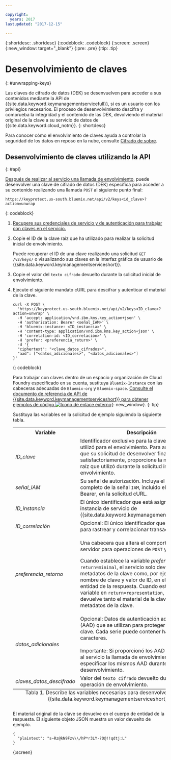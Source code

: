 ```yaml
---

copyright:
  years: 2017
lastupdated: "2017-12-15"

---
```


{:shortdesc: .shortdesc}
{:codeblock: .codeblock}
{:screen: .screen}
{:new_window: target="_blank"}
{:pre: .pre}
{:tip: .tip}

# Desenvolvimiento de claves
{: #unwrapping-keys}

Las claves de cifrado de datos (DEK) se desenvuelven para acceder a sus contenidos mediante la API de {{site.data.keyword.keymanagementservicefull}}, si es un usuario con los privilegios necesarios. El proceso de desenvolvimiento descifra y comprueba la integridad y el contenido de las DEK, devolviendo el material original de la clave a su servicio de datos de {{site.data.keyword.cloud_notm}}.
{: shortdesc}

Para conocer cómo el envolvimiento de claves ayuda a controlar la seguridad de los datos en reposo en la nube, consulte [Cifrado de sobre](/docs/services/keymgmt/keyprotect_envelope.html).

## Desenvolvimiento de claves utilizando la API
{: #api}

[Después de realizar al servicio una llamada de envolvimiento](/docs/services/keymgmt/keyprotect_wrap_keys.html), puede desenvolver una clave de cifrado de datos (DEK) específica para acceder a su contenido realizando una llamada `POST` al siguiente punto final: 

```
https://keyprotect.us-south.bluemix.net/api/v2/keys<id_clave>?action=unwrap
```
{: codeblock}

1. [Recupere sus credenciales de servicio y de autenticación para trabajar con claves en el servicio. ](/docs/services/keymgmt/keyprotect_authentication.html)

2. Copie el ID de la clave raíz que ha utilizado para realizar la solicitud inicial de envolvimiento. 

    Puede recuperar el ID de una clave realizando una solicitud `GET /v2/keys/` o visualizando sus claves en la interfaz gráfica de usuario de {{site.data.keyword.keymanagementserviceshort}}. 

3. Copie el valor del `texto cifrado` devuelto durante la solicitud inicial de envolvimiento. 

4. Ejecute el siguiente mandato cURL para descifrar y autenticar el material de la clave.

    ```cURL
    curl -X POST \
      'https://keyprotect.us-south.bluemix.net/api/v2/keys<ID_clave>?action=unwrap' \
      -H 'accept: application/vnd.ibm.kms.key_action+json' \
      -H 'authorization: Bearer <señal_IAM>' \
      -H 'bluemix-instance: <ID_instancia>' \
      -H 'content-type: application/vnd.ibm.kms.key_action+json' \
      -H 'correlation-id: <ID_correlación>' \
      -H 'prefer: <preferencia_return>' \
      -d '{
      "ciphertext": "<clave_datos_cifrados>",
      "aad": ["<datos_adicionales>", "<datos_adicionales>"]
    }'
    ```
    {: codeblock}

    Para trabajar con claves dentro de un espacio y organización de Cloud Foundry especificado en su cuenta, sustituya `Bluemix-Instance` con las cabeceras adecuadas de `Bluemix-org` y `Bluemix-space`. [Consulte el documento de referencia de API de {{site.data.keyword.keymanagementserviceshort}} para obtener ejemplos de código ![Icono de enlace externo](../../icons/launch-glyph.svg "Icono de enlace externo")](https://console.ng.bluemix.net/apidocs/639){: new_window}.
    {: tip}

    Sustituya las variables en la solicitud de ejemplo siguiendo la siguiente tabla.
    <table>
      <tr>
        <th>Variable</th>
        <th>Descripción</th>
      </tr>
      <tr>
        <td><em>ID_clave</em></td>
        <td>Identificador exclusivo para la clave raíz que se utilizó para el envolvimiento. Para asegurarse de que su solicitud de desenvolver finaliza satisfactoriamente, proporcione la misma clave raíz que utilizó durante la solicitud inicial de envolvimiento. </td>
      </tr>
      <tr>
        <td><em>señal_IAM</em></td>
        <td>Su señal de autorización. Incluya el contenido completo de la señal <code>IAM</code>, incluido el valor de Bearer, en la solicitud cURL.</td>
      </tr>
       <tr>
        <td><em>ID_instancia</em></td>
        <td>El único identificador que está asignado a su instancia de servicio de {{site.data.keyword.keymanagementserviceshort}}. </td>
      </tr>
      <tr>
        <td><em>ID_correlación</em></td>
        <td>Opcional: El único identificador que se ha utilizado para rastrear y correlacionar transacciones.</td>
      </tr>
      <tr>
        <td><em>preferencia_retorno</em></td>
        <td><p>Una cabecera que altera el comportamiento del servidor para operaciones de <code>POST</code> y <code>DELETE</code>.</p><p>Cuando establece la variable <em>preferencia_return</em> en <code>return=minimal</code>, el servicio solo devuelve los metadatos de la clave como, por ejemplo, el nombre de clave y valor de ID, en el cuerpo de entidad de la respuesta. Cuando establece la variable en <code>return=representation</code>, el servicio devuelve tanto el material de la clave como los metadatos de la clave. </p></td>
      </tr>
      <tr>
        <td><em>datos_adicionales</em></td>
        <td>Opcional: Datos de autenticación adicionales (AAD) que se utilizan para proteger aún más la clave. Cada serie puede contener hasta 255 caracteres. <br></br>Importante: Si proporcionó los AAD cuando realizó al servicio la llamada de envolvimiento, debe especificar los mismos AAD durante la llamada de desenvolvimiento. </td>
      </tr>
      <tr>
        <td><em>claves_datos_descifrado</em></td>
        <td>Valor del <code>texto cifrado</code> devuelto durante una operación de envolvimiento. </td>
      </tr>
      <caption style="caption-side:bottom;">Tabla 1. Describe las variables necesarias para desenvolver claves en {{site.data.keyword.keymanagementserviceshort}}.</caption>
    </table>

    El material original de la clave se devuelve en el cuerpo de entidad de la respuesta. El siguiente objeto JSON muestra un valor devuelto de ejemplo.

    ```
    {
      "plaintext": "s~Rz@kN9Fzv\\/hP*r3LY-?O@!!qdtj:L"
    }
    ```
    {:screen}
